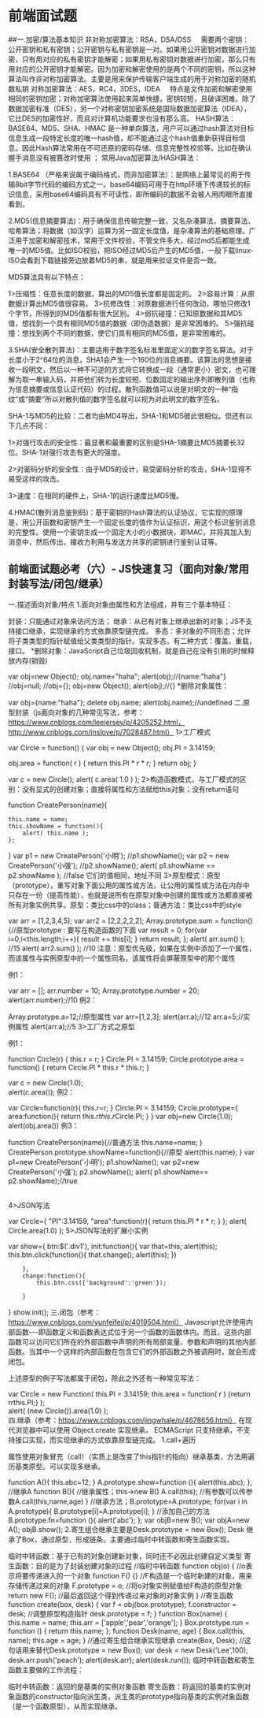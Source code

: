 # 前端面试题












##一.加密/算法基本知识
非对称加密算法：RSA，DSA/DSS     需要两个密钥：公开密钥和私有密钥；公开密钥与私有密钥是一对。如果用公开密钥对数据进行加密，只有用对应的私有密钥才能解密；如果用私有密钥对数据进行加密，那么只有用对应的公开密钥才能解密。因为加密和解密使用的是两个不同的密钥，所以这种算法叫作非对称加密算法。主要是用来保护传输客户端生成的用于对称加密的随机数私钥
对称加密算法：AES，RC4，3DES，IDEA     特点是文件加密和解密使用相同的密钥加密；对称加密算法使用起来简单快捷，密钥较短，且破译困难。除了数据加密标准（DES），另一个对称密钥加密系统是国际数据加密算法（IDEA），它比DES的加密性好，而且对计算机功能要求也没有那么高。
HASH算法：BASE64、MD5、SHA、HMAC 是一种单向算法，用户可以通过hash算法对目标信息生成一段特定长度的唯一hash值，却不能通过这个hash值重新获得目标信息。因此Hash算法常用在不可还原的密码存储、信息完整性校验等。比如在确认握手消息没有被篡改时使用 ；
常用Java加密算法/HASH算法：

1.BASE64 （严格来说属于编码格式，而非加密算法）：是网络上最常见的用于传输8bit字节代码的编码方式之一。base64编码可用于在http环境下传递较长的标识信息，采用base64编码具有不可读性，即所编码的数据不会被人用肉眼所直接看到。

2.MD5(信息摘要算法)：用于确保信息传输完整一致，又名杂凑算法，摘要算法、哈希算法；将数据（如汉字）运算为另一固定长度值，是杂凑算法的基础原理。广泛用于加密和解密技术，常用于文件校验，不管文件多大，经过md5后都能生成唯一的MD5值。比如ISO校验，把ISO经过MD5后产生的MD5值，一般下载linux-ISO会看到下载链接旁边放着MD5的串，就是用来验证文件是否一致。

MD5算法具有以下特点：

1>压缩性：任意长度的数据，算出的MD5值长度都是固定的。
2>容易计算：从原数据计算出MD5值很容易。
3>抗修改性：对原数据进行任何改动，哪怕只修改1个字节，所得到的MD5值都有很大区别。
4>弱抗碰撞：已知原数据和其MD5值，想找到一个具有相同MD5值的数据（即伪造数据）是非常困难的。
5>强抗碰撞：想找到两个不同的数据，使它们具有相同的MD5值，是非常困难的。

3.SHA(安全散列算法)：主要适用于数字签名标准里面定义的数字签名算法。对于长度小于2^64位的消息，SHA1会产生一个160位的消息摘要。该算法的思想是接收一段明文，然后以一种不可逆的方式将它转换成一段（通常更小）密文，也可理解为取一串输入码，并把他们转为长度较短、位数固定的输出序列即散列值（也称为信息摘要或信息认证代码）的过程。散列函数值可以说是对明文的一种“指纹”或“摘要”所以对散列值的数字签名就可以视为对此明文的数字签名。

SHA-1与MD5的比较：二者均由MD4导出，SHA-1和MD5彼此很相似。但还有以下几点不同：

1>对强行攻击的安全性：最显著和最重要的区别是SHA-1摘要比MD5摘要长32 位。SHA-1对强行攻击有更大的强度。

2>对密码分析的安全性：由于MD5的设计，易受密码分析的攻击，SHA-1显得不易受这样的攻击。

3>速度：在相同的硬件上，SHA-1的运行速度比MD5慢。

4.HMAC(散列消息鉴别码)：基于密钥的Hash算法的认证协议，它实现的原理是，用公开函数和密钥产生一个固定长度的值作为认证标识，用这个标识鉴别消息的完整性。使用一个密钥生成一个固定大小的小数据块，即MAC，并将其加入到消息中，然后传出，接收方利用与发送方共享的密钥进行鉴别认证等。

## 前端面试题必考（六）- JS快速复习（面向对象/常用封装写法/闭包/继承）
一.描述面向对象/特点
1.面向对象由属性和方法组成，并有三个基本特征：

封装：只能通过对象来访问方法；
继承：从已有对象上继承出新的对象；JS不支持接口继承，实现继承的方式依靠原型链完成。
多态：多对象的不同形态；允许将子类类型的指针赋值给父类类型的指针。实现多态，有二种方式：覆盖，重载，接口。
*删除对象：JavaScript自己垃圾回收机制，就是自己在没有引用的时候释放内存(销毁)

var obj=new Object();
obj.name="haha";
alert(obj);//{name:"haha"}
//obj=null;
//obj={};
obj=new Object();
alert(obj);//{}
*删除对象属性：

var obj={name:"haha"};
delete obj.name;
alert(obj.name);//undefined
二.原型封装（js面向对象的几种常见写法，参考：https://www.cnblogs.com/leejersey/p/4205252.html，http://www.cnblogs.com/jnslove/p/7028487.html）
1>工厂模式

var Circle = function() {
   var obj = new Object();
   obj.PI = 3.14159;

   obj.area = function( r ) {
       return this.PI * r * r;
   }
   return obj;
}

var c = new Circle();
alert( c.area( 1.0 ) );
2>构造函数模式，与工厂模式的区别：没有显式的创建对象；直接将属性和方法赋给this对象；没有return语句

function CreatePerson(name){

    this.name = name;
    this.showName = function(){
        alert( this.name );
    };
}
var p1 = new CreatePerson('小明');
//p1.showName();
var p2 = new CreatePerson('小强');
//p2.showName();
alert( p1.showName == p2.showName );  //false  它们的值相同，地址不同
3>原型模式：原型（prototype），重写对象下面公用的属性或方法，让公用的属性或方法在内存中只存在一份（提高性能），也就是说所有在原型对象中创建的属性或方法都直接被所有对象实例共享。原型：类比css中的class；普通方法：类比css中的style

var arr = [1,2,3,4,5];
var arr2 = [2,2,2,2,2];
Array.prototype.sum = function(){//原型prototype : 要写在构造函数的下面
    var result = 0;
    for(var i=0;i<this.length;i++){
        result += this[i];
    }
    return result;
};
alert( arr.sum() );  //15
alert( arr2.sum() );  //10
注意：原型优先级，如果在实例中添加了一个属性，而该属性与实例原型中的一个属性同名，该属性将会屏蔽原型中的那个属性

例1：

var arr = [];
arr.number = 10;
Array.prototype.number = 20;
alert(arr.number);//10
例2：

Array.prototype.a=12;//原型属性
var arr=[1,2,3];
alert(arr.a);//12
arr.a=5;//实例属性
alert(arr.a);//5
3>工厂方式之原型

例1：

function Circle(r) {
      this.r = r;
}
Circle.PI = 3.14159;
Circle.prototype.area = function() {
  return Circle.PI * this.r * this.r;
}

var c = new Circle(1.0);   
alert(c.area());
例2：

var Circle=function(r){
        this.r=r;
}
Circle.PI = 3.14159;
Circle.prototype={
    area:function(){
        return this.r*this.r*Circle.PI;
    }
}
var obj=new Circle(1.0);
alert(obj.area())
例3：

function CreatePerson(name){//普通方法
this.name=name;
}
CreatePerson.prototype.showName=function(){//原型
alert(this.name);
}
var p1=new CreatePerson('小明');
p1.showName();
var p2=new CreatePerson('小强');
p2.showName();
alert( p1.showName== p2.showName);//true  
 

4>JSON写法

var Circle={
   "PI":3.14159,
 "area":function(r){
          return this.PI * r * r;
        }
};
alert( Circle.area(1.0) );
5>JSON写法的扩展小实例

var show={
        btn:$('.div1'),
        init:function(){
            var that=this;
            alert(this);
            this.btn.click(function(){
                    that.change();
                    alert(this);
                })

        },
        change:function(){
            this.btn.css({'background':'green'});

        }
}
show.init();
三.闭包（参考：https://www.cnblogs.com/yunfeifei/p/4019504.html）
Javascript允许使用内部函数---即函数定义和函数表达式位于另一个函数的函数体内。而且，这些内部函数可以访问它们所在的外部函数中声明的所有局部变量、参数和声明的其他内部函数。当其中一个这样的内部函数在包含它们的外部函数之外被调用时，就会形成闭包。

上述原型的例子写法都属于闭包，除此之外还有一种常见写法：

var Circle = new Function(
this.PI = 3.14159;
this.area = function( r ) {return r*r*this.PI;}
);  
alert( (new Circle()).area(1.0) );  
四.继承（参考：https://www.cnblogs.com/jingwhale/p/4678656.html）
在现代浏览器中可以使用 Object.create 实现继承。
ECMAScript 只支持继承，不支持接口实现，而实现继承的方式依靠原型链完成。
1.call+遍历

属性使用对象冒充（call）（实质上是改变了this指针的指向）继承基类，方法用遍历基类原型。可以实现多继承。

function A(){
    this.abc=12;
}
A.prototype.show=function (){
    alert(this.abc);
};
//继承A
function B(){
    //继承属性；this->new B()
    A.call(this);   //有参数可以传参数A.call(this,name,age)
}
//继承方法；B.prototype=A.prototype;
for(var i in A.prototype){
    B.prototype[i]=A.prototype[i];
}
//添加自己的方法
B.prototype.fn=function (){
    alert('abc');
};
var objB=new B();
var objA=new A();
objB.show();
2.寄生组合继承主要是Desk.prototype = new Box(); Desk 继承了Box，通过原型，形成链条。主要通过临时中转函数和寄生函数实现。

临时中转函数：基于已有的对象创建新对象，同时还不必因此创建自定义类型
寄生函数：目的是为了封装创建对象的过程
//临时中转函数
function obj(o) { //o表示将要传递进入的一个对象
    function F() {} //F构造是一个临时新建的对象，用来存储传递过来的对象
    F.prototype = o; //将o对象实例赋值给F构造的原型对象
    return new F(); //最后返回这个得到传递过来对象的对象实例
}
//寄生函数
function create(box, desk) {
    var f = obj(box.prototype);
    f.constructor = desk; //调整原型构造指针
    desk.prototype = f;
}
function Box(name) {
    this.name = name;
    this.arr = ['apple','pear','orange'];
}
Box.prototype.run = function () { return this.name; };
function Desk(name, age) {
    Box.call(this, name);
    this.age = age;
}
//通过寄生组合继承实现继承
create(Box, Desk);
//这句话用来替代Desk.prototype = new Box();
var desk = new Desk('Lee',100);
desk.arr.push('peach');
alert(desk.arr);
alert(desk.run());
临时中转函数和寄生函数主要做的工作流程：

临时中转函数：返回的是基类的实例对象函数
寄生函数：将返回的基类的实例对象函数的constructor指向派生类，派生类的prototype指向基类的实例对象函数（是一个函数原型），从而实现继承。
 

